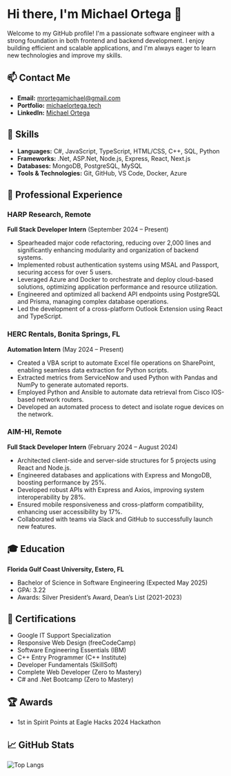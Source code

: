 # Hi there, I'm Michael Ortega 👋

Welcome to my GitHub profile! I'm a passionate software engineer with a strong foundation in both frontend and backend development. I enjoy building efficient and scalable applications, and I'm always eager to learn new technologies and improve my skills.

## 📫 Contact Me
- **Email:** [mrortegamichael@gmail.com](mailto:mrortegamichael@gmail.com)
- **Portfolio:** [michaelortega.tech](https://michaelortega.tech)
- **LinkedIn:** [Michael Ortega](https://www.linkedin.com/in/michael-ortega-88b201222/)

## 🔧 Skills
- **Languages:** C#, JavaScript, TypeScript, HTML/CSS, C++, SQL, Python
- **Frameworks:** .Net, ASP.Net, Node.js, Express, React, Next.js
- **Databases:** MongoDB, PostgreSQL, MySQL
- **Tools & Technologies:** Git, GitHub, VS Code, Docker, Azure

## 💼 Professional Experience

### HARP Research, Remote
**Full Stack Developer Intern** (September 2024 – Present)
- Spearheaded major code refactoring, reducing over 2,000 lines and significantly enhancing modularity and organization of backend systems.
- Implemented robust authentication systems using MSAL and Passport, securing access for over 5 users.
- Leveraged Azure and Docker to orchestrate and deploy cloud-based solutions, optimizing application performance and resource utilization.
- Engineered and optimized all backend API endpoints using PostgreSQL and Prisma, managing complex database operations.
- Led the development of a cross-platform Outlook Extension using React and TypeScript.

### HERC Rentals, Bonita Springs, FL
**Automation Intern** (May 2024 – Present)
- Created a VBA script to automate Excel file operations on SharePoint, enabling seamless data extraction for Python scripts.
- Extracted metrics from ServiceNow and used Python with Pandas and NumPy to generate automated reports.
- Employed Python and Ansible to automate data retrieval from Cisco IOS-based network routers.
- Developed an automated process to detect and isolate rogue devices on the network.

### AIM-HI, Remote
**Full Stack Developer Intern** (February 2024 – August 2024)
- Architected client-side and server-side structures for 5 projects using React and Node.js.
- Engineered databases and applications with Express and MongoDB, boosting performance by 25%.
- Developed robust APIs with Express and Axios, improving system interoperability by 28%.
- Ensured mobile responsiveness and cross-platform compatibility, enhancing user accessibility by 17%.
- Collaborated with teams via Slack and GitHub to successfully launch new features.

## 🎓 Education

**Florida Gulf Coast University, Estero, FL**
- Bachelor of Science in Software Engineering (Expected May 2025)
- GPA: 3.22
- Awards: Silver President’s Award, Dean’s List (2021-2023)

## 📜 Certifications
- Google IT Support Specialization
- Responsive Web Design (freeCodeCamp)
- Software Engineering Essentials (IBM)
- C++ Entry Programmer (C++ Institute)
- Developer Fundamentals (SkillSoft)
- Complete Web Developer (Zero to Mastery)
- C# and .Net Bootcamp (Zero to Mastery)

## 🏆 Awards
- 1st in Spirit Points at Eagle Hacks 2024 Hackathon

## 📈 GitHub Stats
![Top Langs](https://github-readme-stats.vercel.app/api/top-langs/?username=mikeorte&layout=compact&theme=radical)

<!-- EXTRA POSSIBLE STATS TO DISPLAY
!Michael's GitHub stats
!Top Langs
!GitHub Streak
!trophy
!Michael's Activity Graph --> 
